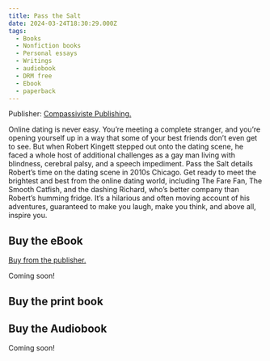 ```yaml
---
title: Pass the Salt
date: 2024-03-24T18:30:29.000Z
tags:
  - Books
  - Nonfiction books
  - Personal essays
  - Writings
  - audiobook
  - DRM free
  - Ebook
  - paperback
---
```


Publisher: [Compassiviste Publishing.](https://compassiviste.com/initiative/compassiviste-publishing/)

Online dating is never easy. You’re meeting a complete stranger, and you’re opening yourself up in a way that some of your best friends don’t even get to see. But when Robert Kingett stepped out onto the dating scene, he faced a whole host of additional challenges as a gay man living with blindness, cerebral palsy, and a speech impediment. Pass the Salt details Robert’s time on the dating scene in 2010s Chicago. Get ready to meet the brightest and best from the online dating world, including The Fare Fan, The Smooth Catfish, and the dashing Richard, who’s better company than Robert’s humming fridge. It’s a hilarious and often moving account of his adventures, guaranteed to make you laugh, make you think, and above all, inspire you.

## Buy the eBook

[Buy from the publisher.](https://compassiviste.com/product/pass-the-salt/)

Coming soon!

## Buy the print book

## Buy the Audiobook

Coming soon!
